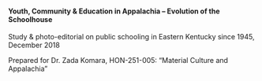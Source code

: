 <h4>Youth, Community & Education in Appalachia – Evolution of the Schoolhouse</h4>
<p>Study & photo-editorial on public schooling in Eastern Kentucky since 1945, December 2018</p>
<p>Prepared for Dr. Zada Komara, HON-251-005: “Material Culture and Appalachia”</p><h3></h3>
